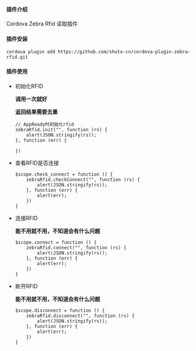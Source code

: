 #### 插件介绍
Cordova Zebra Rfid 读取插件

#### 插件安装
`cordova plugin add https://github.com/shuto-cn/cordova-plugin-zebra-rfid.git`

#### 插件使用
- 初始化RFID
	
	**调用一次就好**
	
	**返回结果需要去重**
	```
	// AppReady时初始化rfid
	zebraRfid.init("", function (rs) {
		alert(JSON.stringify(rs));
	}, function (err) {
		
	})
	```
- 查看RFID是否连接
	```
	$scope.check_connect = function () {
		zebraRfid.checkConnect("", function (rs) {
			alert(JSON.stringify(rs));
		}, function (err) {
			alert(err);
		})
	}
	```


- 连接RFID

	**能不用就不用，不知道会有什么问题**
	```
	$scope.connect = function () {
		zebraRfid.connect("", function (rs) {
			alert(JSON.stringify(rs));
		}, function (err) {
			alert(err);
		})
	}
	```

- 断开RFID

	**能不用就不用，不知道会有什么问题**
	```
	$scope.disconnect = function () {
		zebraRfid.disconnect("", function (rs) {
			alert(JSON.stringify(rs));
		}, function (err) {
			alert(err);
		})
	}
	```